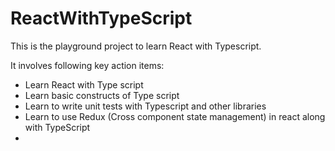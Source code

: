 # ReactWithTypeScript
This is the playground project to learn React with Typescript.  

It involves following key action items: 
- Learn React with Type script
- Learn basic constructs of Type script
- Learn to write unit tests with Typescript and other libraries
- Learn to use Redux (Cross component state management) in react along with TypeScript
- 
